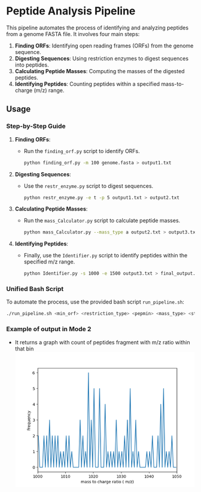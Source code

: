 # Peptide Analysis Pipeline

This pipeline automates the process of identifying and analyzing peptides from a genome FASTA file. It involves four main steps:

1. **Finding ORFs**: Identifying open reading frames (ORFs) from the genome sequence.
2. **Digesting Sequences**: Using restriction enzymes to digest sequences into peptides.
3. **Calculating Peptide Masses**: Computing the masses of the digested peptides.
4. **Identifying Peptides**: Counting peptides within a specified mass-to-charge (m/z) range.

## Usage

### Step-by-Step Guide

1. **Finding ORFs**:
   - Run the `finding_orf.py` script to identify ORFs.
     ```bash
     python finding_orf.py -m 100 genome.fasta > output1.txt
     ```

2. **Digesting Sequences**:
   - Use the `restr_enzyme.py` script to digest sequences.
     ```bash
     python restr_enzyme.py -e t -p 5 output1.txt > output2.txt
     ```

3. **Calculating Peptide Masses**:
   - Run the `mass_Calculator.py` script to calculate peptide masses.
     ```bash
     python mass_Calculator.py --mass_type a output2.txt > output3.txt
     ```

4. **Identifying Peptides**:
   - Finally, use the `Identifier.py` script to identify peptides within the specified m/z range.
     ```bash
     python Identifier.py -s 1000 -e 1500 output3.txt > final_output.txt
     ```

### Unified Bash Script

To automate the process, use the provided bash script `run_pipeline.sh`:
```bash
./run_pipeline.sh <min_orf> <restriction_type> <pepmin> <mass_type> <start> <end>
```

### Example of output in Mode 2

   - It returns a graph with count of peptides fragment with m/z ratio within that bin
![Mass to charge distribution](https://github.com/davidmandia/Bacteria-Genome-Restriction-enzyme-pipeline-/blob/main/Mass%20to%20charge%20distribution.png)

